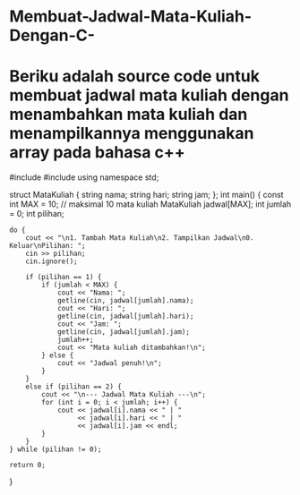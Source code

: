 # Membuat-Jadwal-Mata-Kuliah-Dengan-C-
# Beriku adalah source code untuk membuat jadwal mata kuliah dengan menambahkan mata kuliah dan menampilkannya menggunakan array pada bahasa c++


#include <iostream>
#include <string>
using namespace std;

struct MataKuliah {
    string nama;
    string hari;
    string jam;
};
int main() {
    const int MAX = 10; // maksimal 10 mata kuliah
    MataKuliah jadwal[MAX];
    int jumlah = 0;
    int pilihan; 
    
    do {
        cout << "\n1. Tambah Mata Kuliah\n2. Tampilkan Jadwal\n0. Keluar\nPilihan: ";
        cin >> pilihan;
        cin.ignore();

        if (pilihan == 1) {
            if (jumlah < MAX) {
                cout << "Nama: ";
                getline(cin, jadwal[jumlah].nama);
                cout << "Hari: ";
                getline(cin, jadwal[jumlah].hari);
                cout << "Jam: ";
                getline(cin, jadwal[jumlah].jam);
                jumlah++;
                cout << "Mata kuliah ditambahkan!\n";
            } else {
                cout << "Jadwal penuh!\n";
            }
        }
        else if (pilihan == 2) {
            cout << "\n--- Jadwal Mata Kuliah ---\n";
            for (int i = 0; i < jumlah; i++) {
                cout << jadwal[i].nama << " | " 
                     << jadwal[i].hari << " | " 
                     << jadwal[i].jam << endl;
            }
        }
    } while (pilihan != 0);

    return 0;
}
